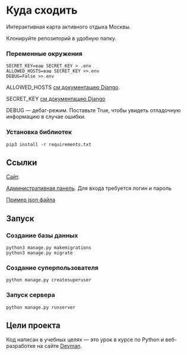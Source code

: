 # Куда сходить

Интерактивная карта активного отдыха Москвы. 

Клонируйте репозиторий в удобную папку.

### Переменные окружения
```bush
SECRET_KEY=ваш SECRET_KEY > .env
ALLOWED_HOSTS=ваш SECRET_KEY >>.env
DEBUG=False >>.env
```

ALLOWED_HOSTS [см документацию Django](https://docs.djangoproject.com/en/3.1/ref/settings/#allowed-hosts).

SECRET_KEY [см документацию Django](https://docs.djangoproject.com/en/4.2/topics/signing/)

DEBUG — дебаг-режим. Поставьте True, чтобы увидеть отладочную информацию в случае ошибки.

### Установка библиотек

```bush 
pip3 install -r requirements.txt
```

## Ссылки 
[Сайт](https://manilotw.pythonanywhere.com/).

[Административная панель](https://manilotw.pythonanywhere.com/admin).
Для входа требуется логин и пароль

[Пример json файла](https://raw.githubusercontent.com/devmanorg/where-to-go-places/master/places/%D0%9F%D0%BB%D0%BE%D1%89%D0%B0%D0%B4%D0%BA%D0%B0%20%D0%B4%D0%BB%D1%8F%20%D1%81%D0%B2%D0%B8%D0%B4%D0%B0%D0%BD%D0%B8%D0%B9%20%D0%BD%D0%B0%2060-%D0%BC%20%D1%8D%D1%82%D0%B0%D0%B6%D0%B5%20%D0%9C%D0%BE%D1%81%D0%BA%D0%B2%D0%B0-%D0%A1%D0%B8%D1%82%D0%B8.json)
## Запуск
### Создание базы данных 
```bush
python3 manage.py makemigrations
python3 manage.py migrate
```
### Создание суперпользователя
```bush
python manage.py createsuperuser
```
### Запуск сервера
```bush
python manage.py runserver
```
## Цели проекта

Код написан в учебных целях — это урок в курсе по Python и веб-разработке на сайте [Devman](https://dvmn.org).